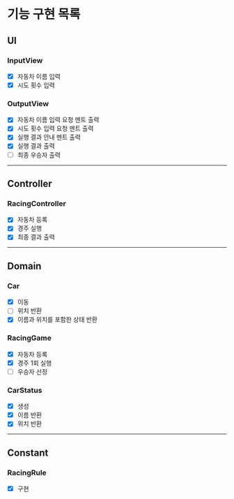 # 기능 구현 목록

## UI
### InputView
- [x] 자동차 이름 입력
- [x] 시도 횟수 입력

### OutputView
- [x] 자동차 이름 입력 요청 멘트 출력
- [x] 시도 횟수 입력 요청 멘트 출력
- [x] 실행 결과 안내 멘트 출력
- [x] 실행 결과 출력
- [ ] 최종 우승자 출력 
---

## Controller
### RacingController
- [x] 자동차 등록
- [x] 경주 실행
- [x] 최종 결과 출력
---

## Domain
### Car
- [x] 이동
- [ ] 위치 반환
- [x] 이름과 위치를 포함한 상태 반환

### RacingGame
- [x] 자동차 등록
- [x] 경주 1회 실행
- [ ] 우승자 선정

### CarStatus
- [x] 생성
- [x] 이름 반환
- [x] 위치 반환
---

## Constant
### RacingRule
- [x] 구현